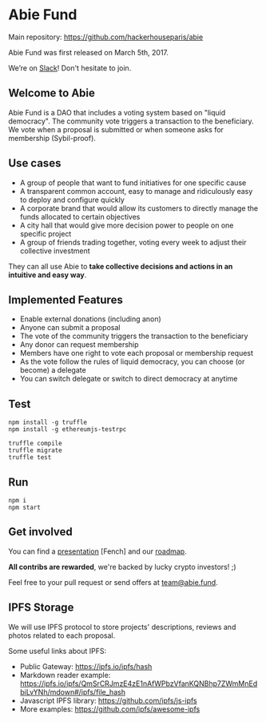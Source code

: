 # Abie Fund

Main repository: https://github.com/hackerhouseparis/abie

Abie Fund was first released on March 5th, 2017.

We’re on [Slack](http://slack.abie.fund)! Don't hesitate to join.

## Welcome to Abie

Abie Fund is a DAO that includes a voting system based on "liquid democracy". The community vote triggers a transaction to the beneficiary. We vote when a proposal is submitted or when someone asks for membership (Sybil-proof).

## Use cases

* A group of people that want to fund initiatives for one specific cause
* A transparent common account, easy to manage and ridiculously easy to deploy and configure quickly
* A corporate brand that would allow its customers to directly manage the funds allocated to certain objectives
* A city hall that would give more decision power to people on one specific project
* A group of friends trading together, voting every week to adjust their collective investment

They can all use Abie to **take collective decisions and actions in an intuitive and easy way**.

## Implemented Features

* Enable external donations (including anon)
* Anyone can submit a proposal
* The vote of the community triggers the transaction to the beneficiary
* Any donor can request membership
* Members have one right to vote each proposal or membership request
* As the vote follow the rules of liquid democracy, you can choose (or become) a delegate
* You can switch delegate or switch to direct democracy at anytime

## Test

```
npm install -g truffle
npm install -g ethereumjs-testrpc
```

```
truffle compile
truffle migrate
truffle test
```

## Run

```
npm i
npm start
```

## Get involved

You can find a [presentation](http://prez.abie.fund) [Fench] and our [roadmap](http://slack.abie.fund).

**All contribs are rewarded**, we're backed by lucky crypto investors! ;) 

Feel free to your pull request or send offers at [team@abie.fund](mailo:team@abie.fund).

## IPFS Storage 

We will use IPFS protocol to store projects' descriptions, reviews and photos related to each proposal.

Some useful links about IPFS:

* Public Gateway: https://ipfs.io/ipfs/hash
* Markdown reader example: https://ipfs.io/ipfs/QmSrCRJmzE4zE1nAfWPbzVfanKQNBhp7ZWmMnEdbiLvYNh/mdown#/ipfs/file_hash
* Javascript IPFS library: https://github.com/ipfs/js-ipfs
* More examples: https://github.com/ipfs/awesome-ipfs

